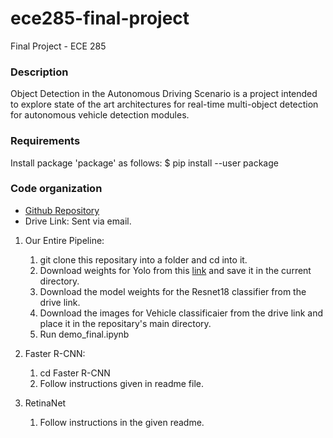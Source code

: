 # ece285-final-project
Final Project - ECE 285

### Description
Object Detection in the Autonomous Driving Scenario is a project intended to explore state of the art architectures for real-time multi-object detection for autonomous vehicle detection modules.

### Requirements
Install package 'package' as follows:
$ pip install --user package 

### Code organization
- [Github Repository](https://github.com/AftermathK/ece285-final-project) 
- Drive Link: Sent via email. 

1. Our Entire Pipeline:  
    1. git clone this repositary into a folder and cd into it.
    2. Download weights for Yolo from this [link](https://pjreddie.com/media/files/yolov3.weights) and save it in the current directory.
    3. Download the model weights for the Resnet18 classifier from the drive link. 
    3. Download the images for Vehicle classificaier from the drive link and place it in the repositary's main directory. 
    4. Run demo_final.ipynb
  
2. Faster R-CNN:
    1. cd Faster R-CNN
    2. Follow instructions given in readme file. 
  
3. RetinaNet
    1. Follow instructions in the given readme.
